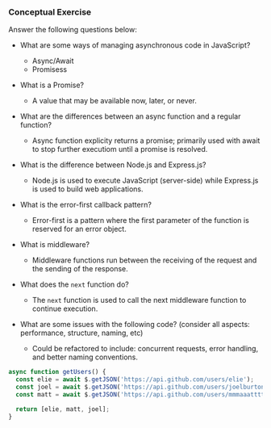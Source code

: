 ### Conceptual Exercise

Answer the following questions below:

- What are some ways of managing asynchronous code in JavaScript?
    * Async/Await
    * Promisess 

- What is a Promise?
    * A value that may be available now, later, or never.

- What are the differences between an async function and a regular function?
    * Async function explicity returns a promise; primarily used with await to stop further executiom until a promise is resolved.

- What is the difference between Node.js and Express.js?
    * Node.js is used to execute JavaScript (server-side) while Express.js is used to build web applications.

- What is the error-first callback pattern?
    * Error-first is a pattern where the first parameter of the function is reserved for an error object.

- What is middleware?
    * Middleware functions run between the receiving of the request and the sending of the response.

- What does the `next` function do?
    * The `next` function is used to call the next middleware function to continue execution.

- What are some issues with the following code? (consider all aspects: performance, structure, naming, etc)
    * Could be refactored to include: concurrent requests, error handling, and better naming conventions.

```js
async function getUsers() {
  const elie = await $.getJSON('https://api.github.com/users/elie');
  const joel = await $.getJSON('https://api.github.com/users/joelburton');
  const matt = await $.getJSON('https://api.github.com/users/mmmaaatttttt');

  return [elie, matt, joel];
}
```
